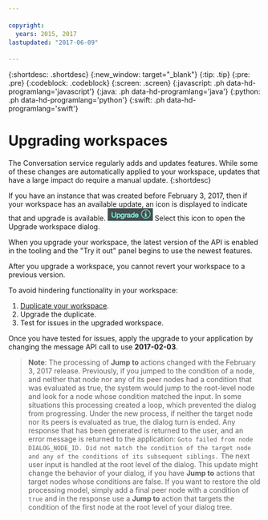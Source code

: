 ```yaml
---

copyright:
  years: 2015, 2017
lastupdated: "2017-06-09"

---
```


{:shortdesc: .shortdesc}
{:new_window: target="_blank"}
{:tip: .tip}
{:pre: .pre}
{:codeblock: .codeblock}
{:screen: .screen}
{:javascript: .ph data-hd-programlang='javascript'}
{:java: .ph data-hd-programlang='java'}
{:python: .ph data-hd-programlang='python'}
{:swift: .ph data-hd-programlang='swift'}

# Upgrading workspaces

The Conversation service regularly adds and updates features. While some of these changes are automatically applied to your workspace, updates that have a large impact do require a manual update.
{:shortdesc}

If you have an instance that was created before February 3, 2017, then if your workspace has an available update, an icon is displayed to indicate that and upgrade is available.
![upgrade icon](images/upgrade.png) 
Select this icon to open the Upgrade workspace dialog.

When you upgrade your workspace, the latest version of the API is enabled in the tooling and the "Try it out" panel begins to use the newest features.

After you upgrade a workspace, you cannot revert your workspace to a previous version.

To avoid hindering functionality in your workspace:
1. [Duplicate your workspace](create-workspace.html#importing-exporting-and-copying-workspaces).
2. Upgrade the duplicate.
3. Test for issues in the upgraded workspace.

Once you have tested for issues, apply the upgrade to your application by changing the message API call to use **2017-02-03**.

>**Note**: The processing of **Jump to** actions changed with the February 3, 2017 release.
Previously, if you jumped to the condition of a node, and neither that node nor any of its peer nodes had a condition that was evaluated as true, the system would jump to the root-level node and look for a node whose condition matched the input.
In some situations this processing created a loop, which prevented the dialog from progressing.
Under the new process, if neither the target node nor its peers is evaluated as true, the dialog turn is ended. Any response that has been generated is returned to the user, and an error message is returned to the application:
`Goto failed from node DIALOG_NODE_ID. Did not match the condition of the target node and any of the conditions of its subsequent siblings.`
The next user input is handled at the root level of the dialog.
This update might change the behavior of your dialog, if you have **Jump to** actions that target nodes whose conditions are false.
If you want to restore the old processing model, simply add a final peer node with a condition of `true` and in the response use a **Jump to** action that targets the condition of the first node at the root level of your dialog tree.
